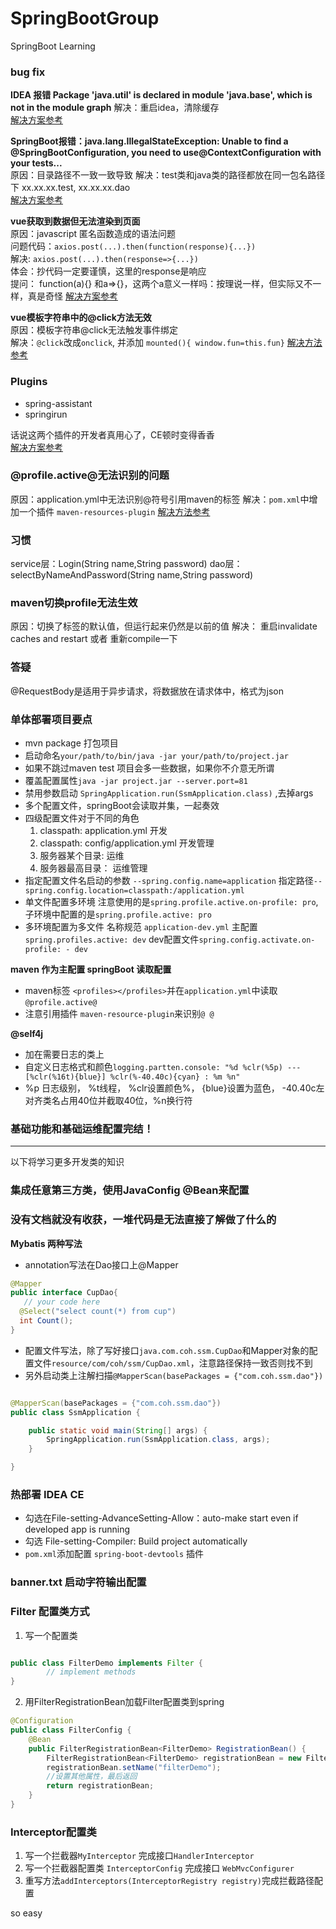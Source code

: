 # SpringBootGroup
SpringBoot Learning



### bug fix

**IDEA 报错 Package 'java.util' is declared in module 'java.base', which is not in the module graph**
解决：重启idea，清除缓存  
[解决方案参考](https://blog.51cto.com/u_14301180/5575048) 

**SpringBoot报错：java.lang.IllegalStateException: Unable to find a @SpringBootConfiguration, you need to use@ContextConfiguration with your tests...**  
原因：目录路径不一致一致导致
解决：test类和java类的路径都放在同一包名路径下 xx.xx.xx.test, xx.xx.xx.dao  
[解决方案参考](https://zhuanlan.zhihu.com/p/146317623)

**vue获取到数据但无法渲染到页面**  
原因：javascript 匿名函数造成的语法问题  
问题代码：`axios.post(...).then(function(response){...})`  
解决: `axios.post(...).then(response=>{...})`  
体会：抄代码一定要谨慎，这里的response是响应  
提问： function(a){} 和a=>{}，这两个a意义一样吗：按理说一样，但实际又不一样，真是奇怪
[解决方案参考](https://bbs.csdn.net/topics/393404643)



**vue模板字符串中的@click方法无效**  
原因：模板字符串@click无法触发事件绑定  
解决：`@click`改成`onclick`, 并添加 `mounted(){ window.fun=this.fun}`
[解决方法参考](https://blog.csdn.net/weixin_40141473/article/details/118642688)
### Plugins
- spring-assistant
- springirun  

话说这两个插件的开发者真用心了，CE顿时变得香香  
[解决方案参考](https://blog.csdn.net/GLepoch/article/details/113485608)



### @profile.active@无法识别的问题
原因：application.yml中无法识别@符号引用maven的标签
解决：`pom.xml`中增加一个插件 `maven-resources-plugin`
[解决方法参考](https://blog.csdn.net/AdminPwd/article/details/96966359)
### 习惯
service层：Login(String name,String password)
dao层：selectByNameAndPassword(String name,String password)

### maven切换profile无法生效
原因：切换了<activeByDefault>标签的默认值，但运行起来仍然是以前的值
解决： 重启invalidate caches and restart 或者 重新compile一下

### 答疑
@RequestBody是适用于异步请求，将数据放在请求体中，格式为json



### 单体部署项目要点

- mvn package 打包项目
- 启动命名`your/path/to/bin/java -jar your/path/to/project.jar `
- 如果不跳过maven test 项目会多一些数据，如果你不介意无所谓
- 覆盖配置属性`java -jar project.jar --server.port=81`
- 禁用参数启动 `SpringApplication.run(SsmApplication.class)` ,去掉args
- 多个配置文件，springBoot会读取并集，一起奏效
- 四级配置文件对于不同的角色
  1. classpath: application.yml 开发
  2. classpath: config/application.yml 开发管理
  3. 服务器某个目录: 运维
  4. 服务器最高目录： 运维管理
- 指定配置文件名启动的参数 `--spring.config.name=application` 指定路径`--spring.config.location=classpath:/application.yml`
- 单文件配置多环境 注意使用的是`spring.profile.active.on-profile: pro`, 子环境中配置的是`spring.profile.active: pro`
- 多环境配置为多文件 名称规范 `application-dev.yml` 主配置`spring.profiles.active: dev` dev配置文件`spring.config.activate.on-profile: - dev`

**maven 作为主配置 springBoot 读取配置**
- maven标签 `<profiles></profiles>`并在`application.yml`中读取`@profile.active@`
- 注意引用插件 `maven-resource-plugin`来识别`@ @`



**@self4j**
- 加在需要日志的类上
- 自定义日志格式和颜色`logging.partten.console: "%d %clr(%5p) --- [%clr(%16t){blue}] %clr(%-40.40c){cyan} : %m %n"`
- %p 日志级别， %t线程， %clr设置颜色%， {blue}设置为蓝色， -40.40c左对齐类名占用40位并截取40位，%n换行符

### 基础功能和基础运维配置完结！

---
以下将学习更多开发类的知识

###  集成任意第三方类，使用JavaConfig @Bean来配置


### 没有文档就没有收获，一堆代码是无法直接了解做了什么的

**Mybatis 两种写法**

- annotation写法在Dao接口上@Mapper
```java
@Mapper
public interface CupDao{
   // your code here
  @Select("select count(*) from cup")
  int Count();
}
```

- 配置文件写法，除了写好接口`java.com.coh.ssm.CupDao`和Mapper对象的配置文件`resource/com/coh/ssm/CupDao.xml`，注意路径保持一致否则找不到
- 另外启动类上注解扫描`@MapperScan(basePackages = {"com.coh.ssm.dao"})`
```java

@MapperScan(basePackages = {"com.coh.ssm.dao"})
public class SsmApplication {

    public static void main(String[] args) {
        SpringApplication.run(SsmApplication.class, args);
    }

}
```


### 热部署 IDEA CE

- 勾选在File-setting-AdvanceSetting-Allow：auto-make start even if developed app is running
- 勾选 File-setting-Compiler: Build project automatically
- `pom.xml`添加配置 `spring-boot-devtools` 插件



### banner.txt 启动字符输出配置



### Filter 配置类方式

1. 写一个配置类
```java

public class FilterDemo implements Filter {
        // implement methods
}
```
2. 用FilterRegistrationBean加载Filter配置类到spring
```java
@Configuration
public class FilterConfig {
    @Bean
    public FilterRegistrationBean<FilterDemo> RegistrationBean() {
        FilterRegistrationBean<FilterDemo> registrationBean = new FilterRegistrationBean<>();
        registrationBean.setName("filterDemo");
        //设置其他属性，最后返回
        return registrationBean;
    }
}

```

### Interceptor配置类
1. 写一个拦截器`MyInterceptor` 完成接口`HandlerInterceptor`
2. 写一个拦截器配置类 `InterceptorConfig` 完成接口 `WebMvcConfigurer`
3. 重写方法`addInterceptors(InterceptorRegistry registry)`完成拦截路径配置

so easy